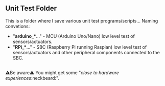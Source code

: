 ## Unit Test Folder
This is a folder where I save various unit test programs/scripts...
Naming convetions:
* "**arduino_\***..." - MCU (Arduino Uno/Nano) low level test of sensors/actuators.
* "**RPi_\***..." - SBC (Raspberry Pi running Raspian) low level test of sensors/actuators and other peripheral components connected to the SBC.

##
:warning:Be aware:warning: You might get some "*close to hardware experiences*:neckbeard:".
